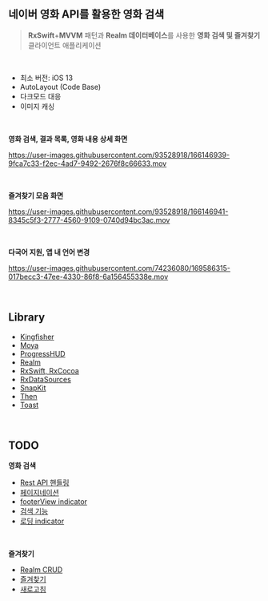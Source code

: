 ## 네이버 영화 API를 활용한 영화 검색

> **RxSwift**+**MVVM** 패턴과 **Realm 데이터베이스**를 사용한 **영화 검색 및 즐겨찾기** 클라이언트 애플리케이션

<br>

- 최소 버전: iOS 13
- AutoLayout (Code Base)
- 다크모드 대응
- 이미지 캐싱


<br>

**영화 검색, 결과 목록, 영화 내용 상세 화면**

https://user-images.githubusercontent.com/93528918/166146939-9fca7c33-f2ec-4ad7-9492-2676f8c66633.mov

<br>

**즐겨찾기 모음 화면**

https://user-images.githubusercontent.com/93528918/166146941-8345c5f3-2777-4560-9109-0740d94bc3ac.mov

<br>

**다국어 지원, 앱 내 언어 변경**

https://user-images.githubusercontent.com/74236080/169586315-017becc3-47ee-4330-86f8-6a156455338e.mov

<br>


## Library

- [Kingfisher](https://github.com/onevcat/Kingfisher)
- [Moya](https://github.com/Moya/Moya)
- [ProgressHUD](https://github.com/relatedcode/ProgressHUD)
- [Realm](https://github.com/realm/realm-swift)
- [RxSwift, RxCocoa](https://github.com/ReactiveX/RxSwift)
- [RxDataSources](https://github.com/RxSwiftCommunity/RxDataSources)
- [SnapKit](https://github.com/SnapKit/SnapKit)
- [Then](https://github.com/devxoul/Then)
- [Toast](https://github.com/scalessec/Toast-Swift)

<br>


## TODO

**영화 검색**

- [Rest API 핸들링](https://github.com/camosss/MovieProject/issues/1)
- [페이지네이션](https://github.com/camosss/MovieProject/issues/2)
- [footerView indicator](https://github.com/camosss/MovieProject/issues/3)
- [검색 기능](https://github.com/camosss/MovieProject/issues/4)
- [로딩 indicator](https://github.com/camosss/MovieProject/issues/5)

<br>

**즐겨찾기**

- [Realm CRUD](https://github.com/camosss/MovieProject/issues/6)
- [즐겨찾기](https://github.com/camosss/MovieProject/issues/7)
- [새로고침](https://github.com/camosss/MovieProject/issues/8)


<br>
<br>



